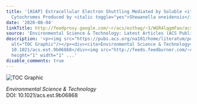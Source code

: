 ```yaml
---
title: '[ASAP] Extracellular Electron Shuttling Mediated by Soluble <italic toggle="yes">c</italic>-Type
  Cytochromes Produced by <italic toggle="yes">Shewanella oneidensis</italic> MR-1'
date: '2020-08-04'
linkTitle: http://feedproxy.google.com/~r/acs/esthag/~3/WGR4lqgmFao/acs.est.9b06868
source: 'Environmental Science & Technology: Latest Articles (ACS Publications)'
description: '<p><img src="https://pubs.acs.org/na101/home/literatum/publisher/achs/journals/content/esthag/0/esthag.ahead-of-print/acs.est.9b06868/20200804/images/medium/es9b06868_0006.gif"
  alt="TOC Graphic"/></p><div><cite>Environmental Science & Technology</cite></div><div>DOI:
  10.1021/acs.est.9b06868</div><img src="http://feeds.feedburner.com/~r/acs/esthag/~4/WGR4lqgmFao"
  height="1" width="1" ...'
disable_comments: true
---
```

<p><img src="https://pubs.acs.org/na101/home/literatum/publisher/achs/journals/content/esthag/0/esthag.ahead-of-print/acs.est.9b06868/20200804/images/medium/es9b06868_0006.gif" alt="TOC Graphic"/></p><div><cite>Environmental Science & Technology</cite></div><div>DOI: 10.1021/acs.est.9b06868</div><img src="http://feeds.feedburner.com/~r/acs/esthag/~4/WGR4lqgmFao" height="1" width="1" ...